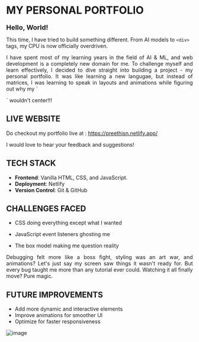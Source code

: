 # MY PERSONAL PORTFOLIO

<font size=4>**Hello, World!**</font>

This time, I have tried to build something different. From AI models to 
`<div>` tags, my CPU is now officially overdriven.

<p align=justify>I have spent most of my learning years in the field of AI & ML, and web development is a completely new domain for me. To challenge myself and learn effectively, I decided to dive straight into building a project - my personal portfolio. It was like learning a new langugae, but instead of matrices, I was learning to speak in layouts and animations while figuring out why my `<div>` wouldn't center!!!</p>

## LIVE WEBSITE

Do checkout my portfolio live at : https://preethisn.netlify.app/ 

I would love to hear your feedback and suggestions!

## TECH STACK

- **Frontend**: Vanilla HTML, CSS, and JavaScript.
- **Deployment**: Netlify
- **Version Control**: Git & GitHub

## CHALLENGES FACED

- CSS doing everything except what I wanted

- JavaScript event listeners ghosting me

- The box model making me question reality


<p align=justify>Debugging felt more like a boss fight, styling was an art war, and animations? Let's just say my screen saw things it wasn't ready for. But every bug taught me more than any tutorial ever could. Watching it all finally move? Pure magic.</p>

## FUTURE IMPROVEMENTS
- Add more dynamic and interactive elements
- Improve animations for smoother UI
- Optimize for faster responsiveness


![image](https://github.com/user-attachments/assets/3d90ce18-a3c0-4676-9cac-784db7373b9d)
